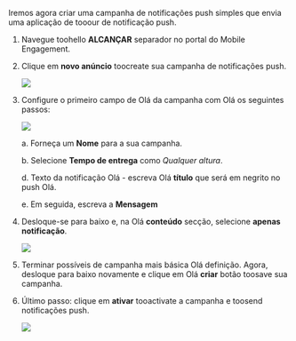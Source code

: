 Iremos agora criar uma campanha de notificações push simples que envia uma aplicação de tooour de notificação push.

1. Navegue toohello **ALCANÇAR** separador no portal do Mobile Engagement.
2. Clique em **novo anúncio** toocreate sua campanha de notificações push.
   
    ![](./media/mobile-engagement-windows-push-campaign/new-announcement.png)
3. Configure o primeiro campo de Olá da campanha com Olá os seguintes passos:
   
    ![](./media/mobile-engagement-windows-push-campaign/campaign-first-params.png)
   
    a. Forneça um **Nome** para a sua campanha.
   
    b. Selecione **Tempo de entrega** como *Qualquer altura*.
   
    d. Texto da notificação Olá - escreva Olá **título** que será em negrito no push Olá.
   
    e. Em seguida, escreva a **Mensagem**
4. Desloque-se para baixo e, na Olá **conteúdo** secção, selecione **apenas notificação**.
   
    ![](./media/mobile-engagement-windows-push-campaign/campaign-content.png)
5. Terminar possíveis de campanha mais básica Olá definição. Agora, desloque para baixo novamente e clique em Olá **criar** botão toosave sua campanha.
6. Último passo: clique em **ativar** tooactivate a campanha e toosend notificações push.
   
    ![](./media/mobile-engagement-windows-push-campaign/campaign-activate.png)


